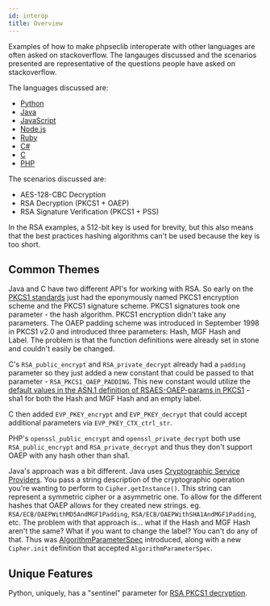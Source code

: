 ```yaml
---
id: interop
title: Overview
---
```


Examples of how to make phpseclib interoperate with other languages are often asked on stackoverflow. The langauges discussed and the scenarios presented are representative of the questions people have asked on stackoverflow.

The languages discussed are:

- [Python](python.md)
- [Java](java.md)
- [JavaScript](javascript.md)
- [Node.js](nodejs.md)
- [Ruby](ruby.md)
- [C#](csharp.md)
- [C](c.md)
- [PHP](php.md)

The scenarios discussed are:

- AES-128-CBC Decryption
- RSA Decryption (PKCS1 + OAEP)
- RSA Signature Verification (PKCS1 + PSS)

In the RSA examples, a 512-bit key is used for brevity, but this also means that the best practices hashing algorithms can't be used because the key is too short.

## Common Themes

Java and C have two different API's for working with RSA. So early on the [PKCS1 standards](https://en.wikipedia.org/wiki/PKCS_1) just had the eponymously named PKCS1 encryption scheme and the PKCS1 signature scheme. PKCS1 signatures took one parameter - the hash algorithm. PKCS1 encryption didn't take any parameters. The OAEP padding scheme was introduced in September 1998 in PKCS1 v2.0 and introduced three parameters: Hash, MGF Hash and Label. The problem is that the function definitions were already set in stone and couldn't easily be changed.

C's `RSA_public_encrypt` and `RSA_private_decrypt` already had a `padding` parameter so they just added a new constant that could be passed to that parameter - `RSA_PKCS1_OAEP_PADDING`. This new constant would utilize the [default values in the ASN.1 definition of RSAES-OAEP-params in PKCS1](https://datatracker.ietf.org/doc/html/rfc8017#appendix-A.2.1) - sha1 for both the Hash and MGF Hash and an empty label.

C then added `EVP_PKEY_encrypt` and `EVP_PKEY_decrypt` that could accept additional parameters via `EVP_PKEY_CTX_ctrl_str`.

PHP's `openssl_public_encrypt` and `openssl_private_decrypt` both use `RSA_public_encrypt` and `RSA_private_decrypt` and thus they don't support OAEP with any hash other than sha1.

Java's approach was a bit different. Java uses [Cryptographic Service Providers](https://docs.oracle.com/javase/8/docs/technotes/guides/security/crypto/CryptoSpec.html). You pass a string description of the cryptographic operation you're wanting to perform to `Cipher.getInstance()`. This string can represent a symmetric cipher or a asymmetric one. To allow for the different hashes that OAEP allows for they created new strings. eg. `RSA/ECB/OAEPWithMD5AndMGF1Padding`, `RSA/ECB/OAEPWithSHA1AndMGF1Padding`, etc. The problem with that approach is...  what if the Hash and MGF Hash aren't the same? What if you want to change the label? You can't do any of that. Thus was [AlgorithmParameterSpec](https://docs.oracle.com/javase/7/docs/api/java/security/spec/AlgorithmParameterSpec.html) introduced, along with a new `Cipher.init` definition that accepted `AlgorithmParameterSpec`.

## Unique Features

Python, uniquely, has a "sentinel" parameter for [RSA PKCS1 decryption](https://pycryptodome.readthedocs.io/en/latest/src/cipher/pkcs1_v1_5.html).